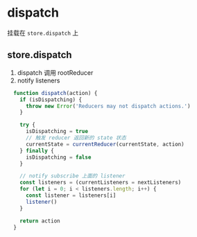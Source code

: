 # dispatch

挂载在 `store.dispatch` 上

## store.dispatch

1. dispatch 调用 rootReducer
2. notify listeners

```js
  function dispatch(action) {
    if (isDispatching) {
      throw new Error('Reducers may not dispatch actions.')
    }

    try {
      isDispatching = true
      // 触发 reducer 返回新的 state 状态
      currentState = currentReducer(currentState, action)
    } finally {
      isDispatching = false
    }

    // notify subscribe 上面的 listener
    const listeners = (currentListeners = nextListeners)
    for (let i = 0; i < listeners.length; i++) {
      const listener = listeners[i]
      listener()
    }

    return action
  }
```
